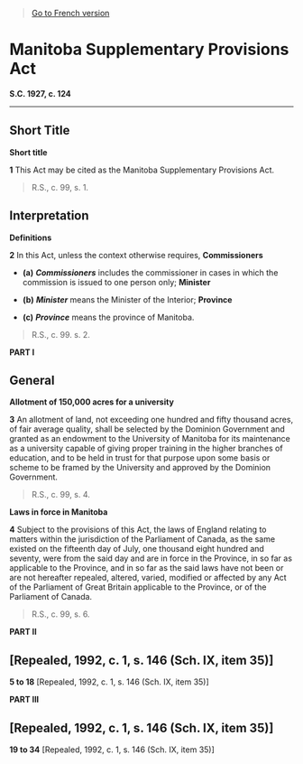 > [Go to French version](/fr/Lois/Lois%20du%20Canada/1927/ch.%20124.md)

# Manitoba Supplementary Provisions Act

**S.C. 1927, c. 124**


----------



## Short Title



**Short title**

**1** This Act may be cited as the Manitoba Supplementary Provisions Act.
> R.S., c. 99, s. 1.





## Interpretation



**Definitions**

**2** In this Act, unless the context otherwise requires,
**Commissioners**

- **(a)** ***Commissioners*** includes the commissioner in cases in which the commission is issued to one person only;
**Minister**

- **(b)** ***Minister*** means the Minister of the Interior;
**Province**

- **(c)** ***Province*** means the province of Manitoba.
> R.S., c. 99. s. 2.





**PART I** 
## General



**Allotment of 150,000 acres for a university**

**3** An allotment of land, not exceeding one hundred and fifty thousand acres, of fair average quality, shall be selected by the Dominion Government and granted as an endowment to the University of Manitoba for its maintenance as a university capable of giving proper training in the higher branches of education, and to be held in trust for that purpose upon some basis or scheme to be framed by the University and approved by the Dominion Government.
> R.S., c. 99, s. 4.





**Laws in force in Manitoba**

**4** Subject to the provisions of this Act, the laws of England relating to matters within the jurisdiction of the Parliament of Canada, as the same existed on the fifteenth day of July, one thousand eight hundred and seventy, were from the said day and are in force in the Province, in so far as applicable to the Province, and in so far as the said laws have not been or are not hereafter repealed, altered, varied, modified or affected by any Act of the Parliament of Great Britain applicable to the Province, or of the Parliament of Canada.
> R.S., c. 99, s. 6.





**PART II** 
## [Repealed, 1992, c. 1, s. 146 (Sch. IX, item 35)]


**5 to 18** [Repealed, 1992, c. 1, s. 146 (Sch. IX, item 35)]




**PART III** 
## [Repealed, 1992, c. 1, s. 146 (Sch. IX, item 35)]


**19 to 34** [Repealed, 1992, c. 1, s. 146 (Sch. IX, item 35)]



